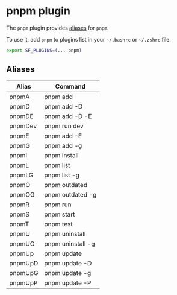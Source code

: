 # pnpm plugin

The `pnpm` plugin provides [aliases](#aliases) for `pnpm`.

To use it, add `pnpm` to plugins list in your `~/.bashrc` or `~/.zshrc` file:

```sh
export SF_PLUGINS=(... pnpm)
```

## Aliases

| Alias   | Command           |
| ------- | ----------------- |
| pnpmA   | pnpm add          |
| pnpmD   | pnpm add -D       |
| pnpmDE  | pnpm add -D -E    |
| pnpmDev | pnpm run dev      |
| pnpmE   | pnpm add -E       |
| pnpmG   | pnpm add -g       |
| pnpmI   | pnpm install      |
| pnpmL   | pnpm list         |
| pnpmLG  | pnpm list -g      |
| pnpmO   | pnpm outdated     |
| pnpmOG  | pnpm outdated -g  |
| pnpmR   | pnpm run          |
| pnpmS   | pnpm start        |
| pnpmT   | pnpm test         |
| pnpmU   | pnpm uninstall    |
| pnpmUG  | pnpm uninstall -g |
| pnpmUp  | pnpm update       |
| pnpmUpD | pnpm update -D    |
| pnpmUpG | pnpm update -g    |
| pnpmUpP | pnpm update -P    |
